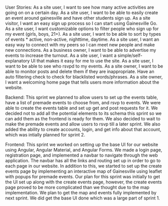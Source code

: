 User Stories:
As a site user, I want to see how many active activities are going on on a certain day.
As a site user, I want to be able to easily create an event around gainesville and have other students sign up.
As a site visitor, I want an easy sign up process so I can start using Gainesville Go.
As a site user, I want customizable options to filter people who sign up for my event (girls, boys, 21+).
As a site user, I want to be able to sort by types of events * active, non-active, nighttime, daytime.
As a site user, I want an easy way to connect with my peers so I can meet new people and make new connections.
As a business owner, I want to be able to advertise my events to increase the turnout.
As a site user, I want a simple/self-explanatory UI that makes it easy for me to use the site.
As a site user, I want to be able to see who rsvpd to my events.
As a site owner, I want to be able to monitor posts and delete them if they are inappropriate.
Have an auto filtering check to check for blacklisted words/phrases.
As a site owner, I want a welcoming home page that tells users more information about the website.

Backend:
This sprint we planned to allow users to set up the events table, have a list of premade events to choose from, and rsvp to events. We were able to create the events table and set up get and post requests for it. We decided not to add all the potential elements to its schema this sprint so we can add them as the frontend is ready for them. We also decided to wait to make the premade events and allow users to rsvp till a later sprint. We also added the ability to create accounts, login, and get info about that account, which was intially planned for sprint 2.

Frontend:
This sprint we worked on setting up the base UI for our website using Angular, Angular Material, and Angular Forms. We made a login page, registration page, and implemented a navbar to navigate through the web application. The navbar has all the links and routing set up in order to go to each page in our website. In addition to this, we started to set up the create events page by implementing an interactive map of Gainesville using leaflet with popups for premade events. Our plan for this sprint was initially to get the UI set up along with the create events page, however, the create events page proved to be more complicated than we thought due to the map implementation. We plan to get the map and events fully implemented by next sprint. We did get the base UI done which was a large part of sprint 1.

